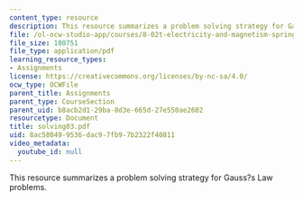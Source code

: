 ```yaml
---
content_type: resource
description: This resource summarizes a problem solving strategy for Gauss?s Law problems.
file: /ol-ocw-studio-app/courses/8-02t-electricity-and-magnetism-spring-2005/8ac580499536dac97fb97b2322f40811_solving03.pdf
file_size: 180751
file_type: application/pdf
learning_resource_types:
- Assignments
license: https://creativecommons.org/licenses/by-nc-sa/4.0/
ocw_type: OCWFile
parent_title: Assignments
parent_type: CourseSection
parent_uid: b8acb2d1-29ba-8d3e-665d-27e550ae2602
resourcetype: Document
title: solving03.pdf
uid: 8ac58049-9536-dac9-7fb9-7b2322f40811
video_metadata:
  youtube_id: null
---
```

This resource summarizes a problem solving strategy for Gauss?s Law problems.